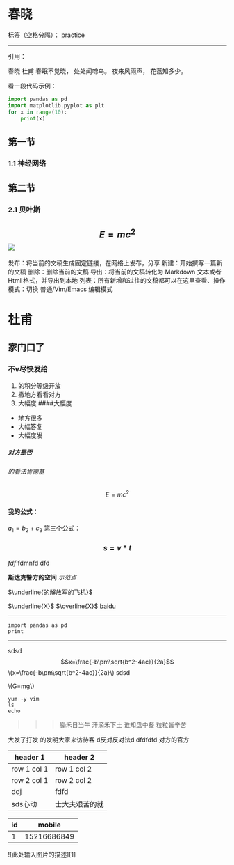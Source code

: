 # 春晓

标签（空格分隔）： practice

---
引用：
> 
春晓 
杜甫
春眠不觉晓，
处处闻啼鸟。
夜来风雨声，
花落知多少。

看一段代码示例：
```python
import pandas as pd
import matplotlib.pyplot as plt
for x in range(10):
    print(x)
```

## 第一节
### 1.1 神经网络
## 第二节
### 2.1 贝叶斯
<script type="text/javascript" src="http://cdn.mathjax.org/mathjax/latest/MathJax.js?config=default"></script>
$$ E=mc^2 $$
<img src="http://chart.googleapis.com/chart?cht=tx&chl=\Large x=\frac{-b\pm\sqrt{b^2-4ac}}{2a}" style="border:none;">
------
<i class="icon-share"></i> 发布：将当前的文稿生成固定链接，在网络上发布，分享
<i class="icon-file"></i> 新建：开始撰写一篇新的文稿
<i class="icon-trash"></i> 删除：删除当前的文稿
<i class="icon-cloud"></i> 导出：将当前的文稿转化为 Markdown 文本或者 Html 格式，并导出到本地
<i class="icon-reorder"></i> 列表：所有新增和过往的文稿都可以在这里查看、操作
<i class="icon-pencil"></i> 模式：切换 普通/Vim/Emacs 编辑模式

# **杜甫**
## 家门口了
### 不v尽快发给

1. 的积分等级开放
1. 撒地方看看对方
1. 大幅度
####大幅度
- 地方很多
- 大幅答复
- 大幅度发
##### 对方是否
###### 的看法肯德基
$$E=mc^2$$
#### 我的公式：
 $a_1=b_2+c_3$
第三个公式：
### $$s=v*t$$
$fdf$
fdmnfd
dfd 
> 
**斯达克警方的空间**
*示范点*

$\underline{的解放军的飞机}$


$\underline{X}$
$\overline{X}$
 [baidu](http://baidu.com)
***

```
import pandas as pd
print
```
***

sdsd 
$$x=\frac{-b\pm\sqrt{b^2-4ac}}{2a}$$
\\(x=\frac{-b\pm\sqrt{b^2-4ac}}{2a}\\)
sdsd 

\\(G=mg\\)

```shell
yum -y vim
ls
echo 
```



>>> 锄禾日当午
汗滴禾下土
谁知盘中餐
粒粒皆辛苦

大发了打发
的发明大家来访待客
~~d反对反对法d~~
dfdfdfd 
~~对方的官方~~

header 1 | header 2
---|---
row 1 col 1 | row 1 col 2
row 2 col 1 | row 2 col 2
ddj|fdfd
sds心动|士大夫艰苦的就

id|mobile
---|---
1|15216686849

![此处输入图片的描述][1]

